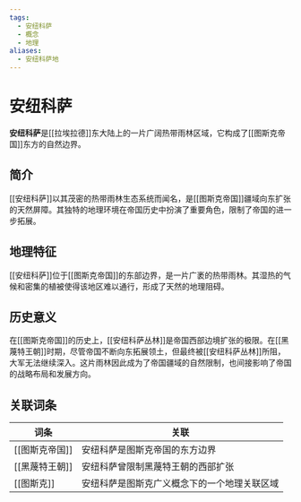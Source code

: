 ```yaml
---
tags:
  - 安纽科萨
  - 概念
  - 地理
aliases:
  - 安纽科萨地
---
```

# 安纽科萨

**安纽科萨**是[[拉埃拉德]]东大陆上的一片广阔热带雨林区域，它构成了[[图斯克帝国]]东方的自然边界。

## 简介

[[安纽科萨]]以其茂密的热带雨林生态系统而闻名，是[[图斯克帝国]]疆域向东扩张的天然屏障。其独特的地理环境在帝国历史中扮演了重要角色，限制了帝国的进一步拓展。

## 地理特征

[[安纽科萨]]位于[[图斯克帝国]]的东部边界，是一片广袤的热带雨林。其湿热的气候和密集的植被使得该地区难以通行，形成了天然的地理阻碍。

## 历史意义

在[[图斯克帝国]]的历史上，[[安纽科萨丛林]]是帝国西部边境扩张的极限。在[[黑蔑特王朝]]时期，尽管帝国不断向东拓展领土，但最终被[[安纽科萨丛林]]所阻，大军无法继续深入。这片雨林因此成为了帝国疆域的自然限制，也间接影响了帝国的战略布局和发展方向。

## 关联词条

| 词条        | 关联                     |
| --------- | ---------------------- |
| [[图斯克帝国]] | 安纽科萨是图斯克帝国的东方边界        |
| [[黑蔑特王朝]] | 安纽科萨曾限制黑蔑特王朝的西部扩张      |
| [[图斯克]]   | 安纽科萨是图斯克广义概念下的一个地理关联区域 |
